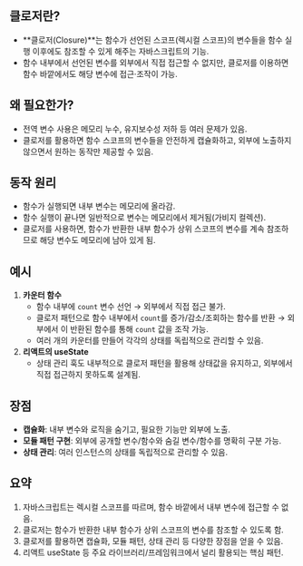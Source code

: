## 클로저란?

- **클로저(Closure)**는 함수가 선언된 스코프(렉시컬 스코프)의 변수들을 함수 실행 이후에도 참조할 수 있게 해주는 자바스크립트의 기능.
- 함수 내부에서 선언된 변수를 외부에서 직접 접근할 수 없지만, 클로저를 이용하면 함수 바깥에서도 해당 변수에 접근·조작이 가능.

## 왜 필요한가?

- 전역 변수 사용은 메모리 누수, 유지보수성 저하 등 여러 문제가 있음.
- 클로저를 활용하면 함수 스코프의 변수들을 안전하게 캡슐화하고, 외부에 노출하지 않으면서 원하는 동작만 제공할 수 있음.

## 동작 원리

- 함수가 실행되면 내부 변수는 메모리에 올라감.
- 함수 실행이 끝나면 일반적으로 변수는 메모리에서 제거됨(가비지 컬렉션).
- 클로저를 사용하면, 함수가 반환한 내부 함수가 상위 스코프의 변수를 계속 참조하므로 해당 변수도 메모리에 남아 있게 됨.

## 예시

1. **카운터 함수**
    - 함수 내부에 `count` 변수 선언 → 외부에서 직접 접근 불가.
    - 클로저 패턴으로 함수 내부에서 `count`를 증가/감소/조회하는 함수를 반환 → 외부에서 이 반환된 함수를 통해 `count` 값을 조작 가능.
    - 여러 개의 카운터를 만들어 각각의 상태를 독립적으로 관리할 수 있음.
2. **리액트의 useState**
    - 상태 관리 훅도 내부적으로 클로저 패턴을 활용해 상태값을 유지하고, 외부에서 직접 접근하지 못하도록 설계됨.

## 장점

- **캡슐화**: 내부 변수와 로직을 숨기고, 필요한 기능만 외부에 노출.
- **모듈 패턴 구현**: 외부에 공개할 변수/함수와 숨길 변수/함수를 명확히 구분 가능.
- **상태 관리**: 여러 인스턴스의 상태를 독립적으로 관리할 수 있음.

## 요약

1. 자바스크립트는 렉시컬 스코프를 따르며, 함수 바깥에서 내부 변수에 접근할 수 없음.
2. 클로저는 함수가 반환한 내부 함수가 상위 스코프의 변수를 참조할 수 있도록 함.
3. 클로저를 활용하면 캡슐화, 모듈 패턴, 상태 관리 등 다양한 장점을 얻을 수 있음.
4. 리액트 useState 등 주요 라이브러리/프레임워크에서 널리 활용되는 핵심 패턴.